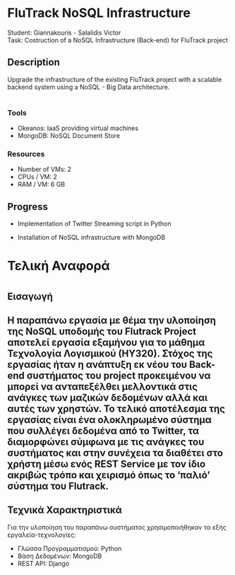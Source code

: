<h1>FluTrack NoSQL Infrastructure</h1>
Student: Giannakouris - Salalidis Victor <br>
Task: Costruction of a NoSQL Infrastructure (Back-end) for FluTrack project

<h2>Description</h2>
Upgrade the infrastructure of the existing FluTrack project with a scalable backend system using a NoSQL - Big Data architecture. <br><br>

<section>
  <h3>Tools</h3>
  <ul>
    <li>Okeanos: IaaS providing virtual machines</li>
    <li>MongoDB: NoSQL Document Store</li>
  </ul>
  <h3>Resources</h3>
  <ul>
    <li>Number of VMs: 2</li>
    <li>CPUs / VM: 2</li>
    <li>RAM / VM: 6 GB</li>
  </ul>
</section>

<div id="progress">
  <section>
    <h2>Progress</h2>
      <ul>
        <li>
          <p>Implementation of Twitter Streaming script in Python</p>
        </li>
        <li>
          <p>Installation of NoSQL infrastructure with MongoDB</p>
        </li>
      </ul>
  </section>
</div>

<div id="final_report">
  <h1>Τελική Αναφορά<h1>
  <h2>Εισαγωγή<h2>
  <p>Η παραπάνω εργασία με θέμα την υλοποίηση της NoSQL υποδομής του Flutrack Project αποτελεί εργασία εξαμήνου για το μάθημα   Τεχνολογία Λογισμικού (ΗΥ320). Στόχος της εργασίας ήταν η ανάπτυξη εκ νέου του Back-end συστήματος του project προκειμένου   να μπορεί να ανταπεξέλθει μελλοντικά στις ανάγκες των μαζικών δεδομένων αλλά και αυτές των χρηστών. Το τελικό αποτέλεσμα     της εργασίας είναι ένα ολοκληρωμένο σύστημα που συλλέγει δεδομένα από το Twitter, τα διαμορφώνει σύμφωνα με τις ανάγκες του   συστήματος και στην συνέχεια τα διαθέτει στο χρήστη μέσω ενός REST Service με τον ίδιο ακριβώς τρόπο και χειρισμό όπως το    ‘παλιό’ σύστημα του Flutrack.</p>
</div.

<div id='tech'>
  <h2>Τεχνικά Χαρακτηριστικά</h2>
  <p>
   Για την υλοποίηση του παραπάνω συστήματος χρησιμοποιήθηκαν τα εξής εργαλεία-τεχνολογίες:
    <ul>
      <li>Γλώσσα Προγραμματισμού: Python</li>
      <li>Βάση Δεδομένων: MongoDB</li>
      <li>REST API: Django</li>
    </ul>
  </p>
</div>
